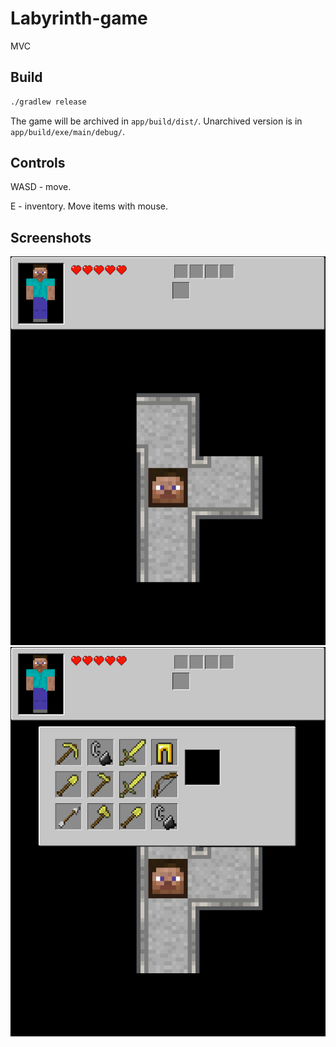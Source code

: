 # Labyrinth-game
MVC

## Build
```bash
./gradlew release
```
The game will be archived in `app/build/dist/`. Unarchived version is in `app/build/exe/main/debug/`.

## Controls

WASD - move.

E - inventory. Move items with mouse.

## Screenshots

![Game](https://github.com/rprtr258/Labyrinth-game/blob/master/screenshots/game.png?raw=true)
![Inventory](https://github.com/rprtr258/Labyrinth-game/blob/master/screenshots/inv.png?raw=true)
